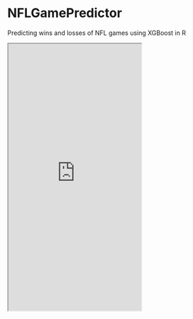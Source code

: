 # NFLGamePredictor
Predicting wins and losses of NFL games using XGBoost in R

 <iframe src="https://drive.google.com/open?id=1av1URyOtG7YHQVQwX4XdyxVFxox35mDl&authuser=jyoder9%40nd.edu&usp=drive_fs" height="600px" width=“800px" allowfullscreen> </iframe>
